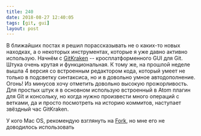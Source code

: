 ```yaml
---
title: 240
date: 2018-08-27 12:40:05
tags: [git, gui]
layout: post
---
```


В ближайших постах я решил порассказывать не о каких-то новых находках, а о некоторых инструментах, которые я уже давно активно использую. Начнём с [GitKraken](https://www.gitkraken.com/) -- кросплатформенного GUI для Git. Штука очень крутая и функциональная. К тому же, на прошлой неделе вышла 4 версия со встроенным редактором кода, который умеет не только в подсветку синтаксиса, но и в довольно умное автодополнение. Огонь! Из минусов хочу отметить довольно высокую прожорливость. Для простых штук я в основном использую встроенный в Atom плагин для Git и консольку, но когда нужно произвести много операций с ветками, да и просто посмотреть на историю коммитов, наступает звёздный час GitKraken.

У кого Mac OS, рекомендую взглянуть на [Fork](https://git-fork.com/), но мне его не доводилось использовать
